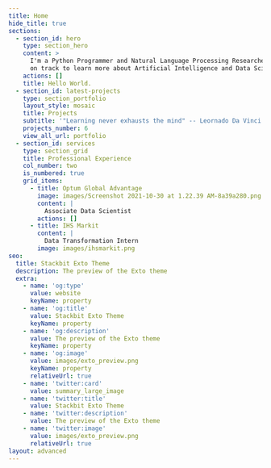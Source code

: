 ```yaml
---
title: Home
hide_title: true
sections:
  - section_id: hero
    type: section_hero
    content: >
      I'm a Python Programmer and Natural Language Processing Researcher who is
      on track to learn more about Artificial Intelligence and Data Science.
    actions: []
    title: Hello World.
  - section_id: latest-projects
    type: section_portfolio
    layout_style: mosaic
    title: Projects
    subtitle: '"Learning never exhausts the mind" -- Leornado Da Vinci'
    projects_number: 6
    view_all_url: portfolio
  - section_id: services
    type: section_grid
    title: Professional Experience
    col_number: two
    is_numbered: true
    grid_items:
      - title: Optum Global Advantage
        image: images/Screenshot 2021-10-30 at 1.22.39 AM-8a39a280.png
        content: |
          Associate Data Scientist
        actions: []
      - title: IHS Markit
        content: |
          Data Transformation Intern
        image: images/ihsmarkit.png
seo:
  title: Stackbit Exto Theme
  description: The preview of the Exto theme
  extra:
    - name: 'og:type'
      value: website
      keyName: property
    - name: 'og:title'
      value: Stackbit Exto Theme
      keyName: property
    - name: 'og:description'
      value: The preview of the Exto theme
      keyName: property
    - name: 'og:image'
      value: images/exto_preview.png
      keyName: property
      relativeUrl: true
    - name: 'twitter:card'
      value: summary_large_image
    - name: 'twitter:title'
      value: Stackbit Exto Theme
    - name: 'twitter:description'
      value: The preview of the Exto theme
    - name: 'twitter:image'
      value: images/exto_preview.png
      relativeUrl: true
layout: advanced
---
```

